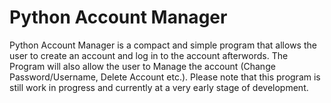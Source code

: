 # Python Account Manager
Python Account Manager is a compact and simple program that allows the user to create an account and log in to the account afterwords.
The Program will also allow the user to Manage the account (Change Password/Username, Delete Account etc.).
Please note that this program is still work in progress and currently at a very early stage of development.
